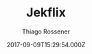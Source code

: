 ---
title: Jekflix
github: https://github.com/thiagorossener/jekflix-template
demo: https://jekflix.rossener.com/
author: Thiago Rossener
ssg:
  - Jekyll
cms:
  - Markdown
date: 2017-09-09T15:29:54.000Z
description: A Jekyll template inspired by Netflix. 🎬
draft: false
publish_date: '2017-09-09T15:29:54Z'
update_date: '2021-05-12T02:36:29Z'
github_star: 642
github_fork: 850
---